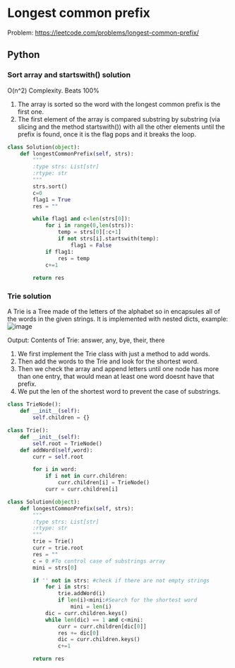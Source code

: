 # Longest common prefix

Problem: https://leetcode.com/problems/longest-common-prefix/

## Python
### Sort array and startswith() solution
O(n^2) Complexity. Beats 100%
1. The array is sorted so the word with the longest common prefix is the first one.
2. The first element of the array is compared substring by substring (via slicing and the method startswith()) with all the other elements until the prefix is found, once it is the flag pops and it breaks the loop.
```Python
class Solution(object):
    def longestCommonPrefix(self, strs):
        """
        :type strs: List[str]
        :rtype: str
        """
        strs.sort()
        c=0
        flag1 = True
        res = ""

        while flag1 and c<len(strs[0]):
            for i in range(0,len(strs)):
                temp = strs[0][:c+1]
                if not strs[i].startswith(temp):
                    flag1 = False
            if flag1:
                res = temp
            c+=1
                
        return res
```
### Trie solution
A Trie is a Tree made of the letters of the alphabet so in encapsules all of the words in the given strings. It is implemented with nested dicts, example:
![image](https://github.com/user-attachments/assets/9a7042aa-4c27-4193-aedc-1141a63d8629)

Output: Contents of Trie: answer, any, bye, their, there 
1. We first implement the Trie class with just a method to add words.
2. Then add the words to the Trie and look for the shortest word.
3. Then we check the array and append letters until one node has more than one entry, that would mean at least one word doesnt have that prefix.
4. We put the len of the shortest word to prevent the case of substrings.

```Python
class TrieNode():
    def __init__(self):
        self.children = {}

class Trie():
    def __init__(self):
        self.root = TrieNode()
    def addWord(self,word):
        curr = self.root

        for i in word:
            if i not in curr.children:
                curr.children[i] = TrieNode()
            curr = curr.children[i]

class Solution(object):
    def longestCommonPrefix(self, strs):
        """
        :type strs: List[str]
        :rtype: str
        """
        trie = Trie()
        curr = trie.root
        res = ""
        c = 0 #To control case of substrings array
        mini = strs[0]

        if '' not in strs: #check if there are not empty strings
            for i in strs:
                trie.addWord(i)
                if len(i)<mini:#Search for the shortest word
                    mini = len(i)
            dic = curr.children.keys()        
            while len(dic) == 1 and c<mini:
                curr = curr.children[dic[0]]
                res += dic[0]
                dic = curr.children.keys()
                c+=1

        return res
```
